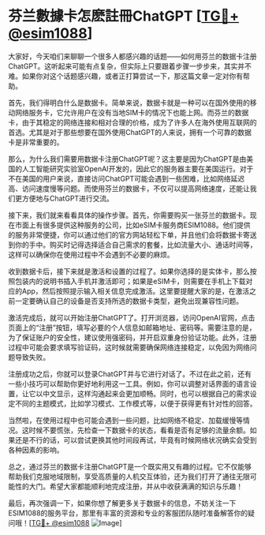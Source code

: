 # 芬兰數據卡怎麽註冊ChatGPT [[TG💪+ @esim1088](https://t.me/s/esim1088)]

大家好，今天咱们来聊聊一个很多人都感兴趣的话题——如何用芬兰的数据卡注册ChatGPT。这听起来可能有点复杂，但实际上只要跟着步骤一步步来，其实并不难。如果你对这个话题感兴趣，或者正打算尝试一下，那这篇文章一定对你有帮助。

首先，我们得明白什么是数据卡。简单来说，数据卡就是一种可以在国外使用的移动网络服务卡，它允许用户在没有当地SIM卡的情况下也能上网。而芬兰的数据卡，由于其稳定的网络连接和相对合理的价格，成为了许多人在海外使用互联网的首选。尤其是对于那些想要在国外使用ChatGPT的人来说，拥有一个可靠的数据卡是非常重要的。

那么，为什么我们需要用数据卡注册ChatGPT呢？这主要是因为ChatGPT是由美国的人工智能研究实验室OpenAI开发的，因此它的服务器主要在美国运行。对于不在美国的用户来说，直接访问ChatGPT可能会遇到一些困难，比如网络延迟高、访问速度慢等问题。而使用芬兰的数据卡，不仅可以提高网络速度，还能让我们更方便地与ChatGPT进行交流。

接下来，我们就来看看具体的操作步骤。首先，你需要购买一张芬兰的数据卡。现在市面上有很多提供这种服务的公司，比如eSIM卡服务商ESIM1088。他们提供的服务非常便捷，你可以通过他们的官方网站轻松下单，并且他们会将数据卡寄送到你的手中。购买时记得选择适合自己需求的套餐，比如流量大小、通话时间等，这样可以确保你在使用过程中不会遇到不必要的麻烦。

收到数据卡后，接下来就是激活和设置的过程了。如果你选择的是实体卡，那么按照包装内的说明书插入手机并激活即可；如果是eSIM卡，则需要在手机上下载对应的App，然后按照提示输入相关信息完成激活。这里要提醒大家的是，在激活之前一定要确认自己的设备是否支持所选的数据卡类型，避免出现兼容性问题。

激活完成后，就可以开始注册ChatGPT了。打开浏览器，访问OpenAI官网，点击页面上的“注册”按钮，填写必要的个人信息如邮箱地址、密码等。需要注意的是，为了保证账户的安全性，建议使用强密码，并开启双重身份验证功能。此外，注册过程中可能会要求填写验证码，这时候就需要确保网络连接稳定，以免因为网络问题导致失败。

注册成功之后，你就可以登录ChatGPT并与它进行对话了。不过在此之前，还有一些小技巧可以帮助你更好地利用这一工具。例如，你可以调整对话界面的语言设置，让它以中文显示，这样沟通起来会更加顺畅。同时，也可以根据自己的需求设定不同的主题模式，比如学习模式、工作模式等，以便于获得更有针对性的回答。

当然啦，在使用过程中也可能会遇到一些问题，比如网络不稳定、加载缓慢等情况。这时候不要慌张，先检查一下数据卡的状态，看看是否有足够的流量余额。如果还是不行的话，可以尝试更换其他时间段再试，毕竟有时候网络状况确实会受到各种因素的影响。

总之，通过芬兰的数据卡注册ChatGPT是一个既实用又有趣的过程。它不仅能够帮助我们克服地域限制，享受高质量的人机交互体验，还为我们打开了通往无限可能性的大门。希望大家都能顺利地完成注册，并从中收获满满的知识与乐趣！

最后，再次强调一下，如果你想了解更多关于数据卡的信息，不妨关注一下ESIM1088的服务平台，那里有丰富的资源和专业的客服团队随时准备解答你的疑问哦！[[TG💪+ @esim1088](https://t.me/s/esim1088) ![Image](https://i.postimg.cc/4NQfJmqS/Snipaste-2025-05-13-00-14-12.png)]